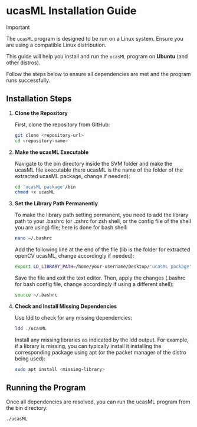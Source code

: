 # ucasML Installation Guide

> [!IMPORTANT]
> The `ucasML` program is designed to be run on a Linux system. Ensure you are using a compatible Linux distribution.

This guide will help you install and run the `ucasML` program on **Ubuntu** (and other distros). 

Follow the steps below to ensure all dependencies are met and the program runs successfully.






## Installation Steps

1. **Clone the Repository**

   First, clone the repository from GitHub:

   ```sh
   git clone <repository-url>
   cd <repository-name>
   ```
   
2. **Make the ucasML Executable**

   Navigate to the bin directory inside the SVM folder and make the ucasML file executable (here ucasML is the name of the folder of the extracted ucasML package, change if needed):

   ```sh
   cd 'ucasML package'/bin
   chmod +x ucasML
   ```

3. **Set the Library Path Permanently**

   To make the library path setting permanent, you need to add the library path to your .bashrc (or .zshrc for zsh shell, or the config file of the shell you are using) file; here is done for bash shell:

   ```sh
   nano ~/.bashrc
   ```

   Add the following line at the end of the file (lib is the folder for extracted openCV ucasML, change accordingly if needed):

   ```sh
   export LD_LIBRARY_PATH=/home/your-username/Desktop/'ucasML package'/lib:$LD_LIBRARY_PATH
   ```
   
   Save the file and exit the text editor. Then, apply the changes (.bashrc for bash config file, change accordingly if using a different shell):

   
   ```sh
   source ~/.bashrc
   ```

4. **Check and Install Missing Dependencies**

   Use ldd to check for any missing dependencies:

   ```sh
   ldd ./ucasML
   ```
   Install any missing libraries as indicated by the ldd output. For example, if a library is missing, you can typically install it installing the corresponding package using apt (or the packet manager of the distro being used):

   ```sh
   sudo apt install <missing-library>
   ```

## Running the Program

Once all dependencies are resolved, you can run the ucasML program from the bin directory:

   ```sh
   ./ucasML
   ```





